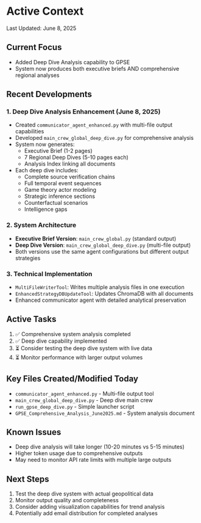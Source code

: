 # Active Context
Last Updated: June 8, 2025

## Current Focus
- Added Deep Dive Analysis capability to GPSE
- System now produces both executive briefs AND comprehensive regional analyses

## Recent Developments

### 1. Deep Dive Analysis Enhancement (June 8, 2025)
- Created `communicator_agent_enhanced.py` with multi-file output capabilities
- Developed `main_crew_global_deep_dive.py` for comprehensive analysis
- System now generates:
  - Executive Brief (1-2 pages)
  - 7 Regional Deep Dives (5-10 pages each)
  - Analysis Index linking all documents
- Each deep dive includes:
  - Complete source verification chains
  - Full temporal event sequences
  - Game theory actor modeling
  - Strategic inference sections
  - Counterfactual scenarios
  - Intelligence gaps

### 2. System Architecture
- **Executive Brief Version**: `main_crew_global.py` (standard output)
- **Deep Dive Version**: `main_crew_global_deep_dive.py` (multi-file output)
- Both versions use the same agent configurations but different output strategies

### 3. Technical Implementation
- `MultiFileWriterTool`: Writes multiple analysis files in one execution
- `EnhancedStrategyDBUpdateTool`: Updates ChromaDB with all documents
- Enhanced communicator agent with detailed analytical preservation

## Active Tasks
1. ✅ Comprehensive system analysis completed
2. ✅ Deep dive capability implemented
3. ⏳ Consider testing the deep dive system with live data
4. ⏳ Monitor performance with larger output volumes

## Key Files Created/Modified Today
- `communicator_agent_enhanced.py` - Multi-file output tool
- `main_crew_global_deep_dive.py` - Deep dive main crew
- `run_gpse_deep_dive.py` - Simple launcher script
- `GPSE_Comprehensive_Analysis_June2025.md` - System analysis document

## Known Issues
- Deep dive analysis will take longer (10-20 minutes vs 5-15 minutes)
- Higher token usage due to comprehensive outputs
- May need to monitor API rate limits with multiple large outputs

## Next Steps
1. Test the deep dive system with actual geopolitical data
2. Monitor output quality and completeness
3. Consider adding visualization capabilities for trend analysis
4. Potentially add email distribution for completed analyses
